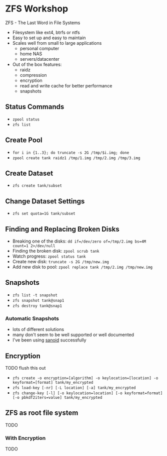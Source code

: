 # ZFS Workshop

ZFS - The Last Word in File Systems

- Filesystem like ext4, btrfs or ntfs
- Easy to set up and easy to maintain
- Scales well from small to large applications
  - personal computer
  - home NAS
  - servers/datacenter
- Out of the box features:
  - raidz
  - compression
  - encryption
  - read and write cache for better performance
  - snapshots

## Status Commands

- `zpool status`
- `zfs list`

## Create Pool

- `for i in {1..3}; do truncate -s 2G /tmp/$i.img; done`
- `zpool create tank raidz1 /tmp/1.img /tmp/2.img /tmp/3.img`

## Create Dataset

- `zfs create tank/subset`

## Change Dataset Settings

- `zfs set quota=1G tank/subset`

## Finding and Replacing Broken Disks

- Breaking one of the disks: `dd if=/dev/zero of=/tmp/2.img bs=4M count=1 2>/dev/null`
- Finding the broken disk: `zpool scrub tank`
- Watch progress: `zpool status tank`
- Create new disk: `truncate -s 2G /tmp/new.img`
- Add new disk to pool: `zpool replace tank /tmp/2.img /tmp/new.img`

## Snapshots

- `zfs list -t snapshot`
- `zfs snapshot tank@snap1`
- `zfs destroy tank@snap1`

### Automatic Snapshots

- lots of different solutions
- many don't seem to be well supported or well documented
- I've been using [sanoid](https://github.com/jimsalterjrs/sanoid) successfully

## Encryption

TODO flush this out

- `zfs create -o encryption=[algorithm] -o keylocation=[location] -o keyformat=[format] tank/my_encrypted`
- `zfs load-key [-nr] [-L location] [-a] tank/my_encrypted`
- `zfs change-key [-l] [-o keylocation=location] [-o keyformat=format] [-o pbkdf2iters=value] tank/my_encrypted`

## ZFS as root file system

TODO

### With Encryption

TODO
